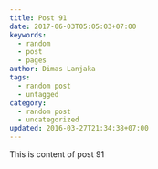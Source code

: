 ```yaml
---
title: Post 91
date: 2017-06-03T05:05:03+07:00
keywords:
  - random
  - post
  - pages
author: Dimas Lanjaka
tags:
  - random post
  - untagged
category:
  - random post
  - uncategorized
updated: 2016-03-27T21:34:38+07:00
---
```

This is content of post 91